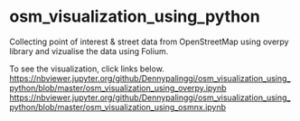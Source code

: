 # osm_visualization_using_python
Collecting point of interest &amp; street data from OpenStreetMap using overpy library and vizualise the data using Folium.

To see the visualization, click links below.
https://nbviewer.jupyter.org/github/Dennypalinggi/osm_visualization_using_python/blob/master/osm_visualization_using_overpy.ipynb
https://nbviewer.jupyter.org/github/Dennypalinggi/osm_visualization_using_python/blob/master/osm_visualization_using_osmnx.ipynb
